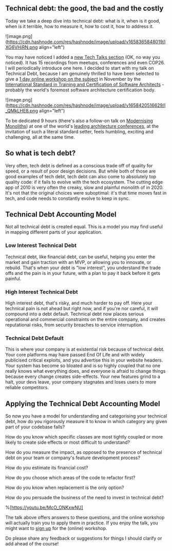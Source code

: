 ## Technical debt: the good, the bad and the costly

Today we take a deep dive into technical debt: what is it, when is it good, when is it terrible, how to measure it, how to cost it, how to address it.

![image.png](https://cdn.hashnode.com/res/hashnode/image/upload/v1658365848019/lXG6VHiRN.png align="left")

You may have noticed I added a [new Tech Talks section](https://ismaelvelasco.dev/tech-talks) (OK, no way you noticed). It has 15 recordings from meetups, conferences and even COP26. I will periodically introduce one here. I decided to start with my talk on Technical Debt, because I am genuinely thrilled to have been selected to give a [1 day online workshop on the subject](https://conferences.isaqb.org/software-architecture-gathering/full-program/#advanced-technical-debt-management-the-good-the-bad-and-the-costly) in November by the [International Standard in Training and Certification of Software Architects]((https://isaqb.org/)) - probably the world's foremost software architecture certification body.  

![image.png](https://cdn.hashnode.com/res/hashnode/image/upload/v1658420516629/l_QMkLHE8.png align="left")

To be dedicated 9 hours (there's also a follow-on talk on [Modernising Monoliths](https://conferences.isaqb.org/full-program/#modernizing-monoliths-principles-patterns-risks-and-roadmaps)) at one of the world's [leading architecture conferences](https://conferences.isaqb.org/software-architecture-gathering/), at the invitation of such a literal standard setter, feels humbling, exciting and challenging, all at the same time.

<h2>So what is tech debt?</h2>

Very often, tech debt is defined as a conscious trade off of quality for speed, or a result of poor design decisions. But while both of those are good examples of tech debt, tech debt can also come to absolutely top quality code: if it fails to evolve with the tech ecosystem. The cutting edge app of 2010 is very often the creaky, slow and plainful monolith of in 2020. It's not that the original choices were suboptimal: it's that time moves fast in tech, and code needs to constantly evolve to keep in sync.


<h2>Technical Debt Accounting Model</h2>

Not all technical debt is created equal. This is a model you may find useful in mapping different parts of your application.

<h3>Low Interest Technical Debt</h3>

Technical debt, like financial debt, can be useful, helping you enter the market and gain traction with an MVP, or allowing you to innovate, or rebuild. That's when your debt is "low interest", you understand the trade offs and the pain is in your future, with a plan to pay it back before it gets painful.

<h3>High Interest Technical Debt</h3>

High interest debt, that's risky, and much harder to pay off. Here your technical pain is not ahead but right now, and if you're nor careful, it will compound into a debt default. Technical debt now places serious operational and commercial constraints on the entire company, and creates reputational risks, from security breaches to service interruption.

<h3>Technical Debt Default</h3>

This is where your company is at existential risk because of technical debt. Your core platforms may have passed End Of Life and with widely publicised critical exploits, and you advertise this in your website headers. Your system has become so bloated and is so highly coupled that no one really knows what everything does, and everyone is afraid to change things because every change creates side-effects. Your new features grind to a halt, your devs leave, your company stagnates and loses users to more reliable competitors.

<h2>Applying the Technical Debt Accounting Model</h2>

So  now you have a model for understanding and categorising your technical debt, how do you rigorously measure it to know in which category any given part of your codebase falls? 

How do you know which specific classes are most tightly coupled or more likely to create side effects or most difficult to understand? 

How do you measure the impact, as opposed to the presence of technical debt on your team or company's feature development process? 

How do you estimate its financial cost? 

How do you choose which areas of the code to refactor first? 

How do you know when replacement is the only option?

How do you persuade the business of the need to invest in technical debt?

%[https://youtu.be/McO_ONKxwNU]

The talk above offers answers to these questions, and the online workshop will actually train you to apply them in practice.  If you enjoy the talk, you might want to [sign up](https://conferences.isaqb.org/software-architecture-gathering/tickets/) for the (online) workshop. 

Do please share any feedback or suggestions for things I should clarify or add ahead of the course!
